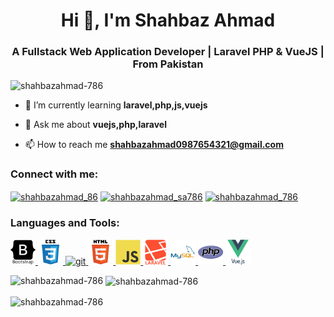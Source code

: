 <h1 align="center">Hi 👋, I'm Shahbaz Ahmad</h1>
<h3 align="center">A Fullstack Web Application Developer | Laravel PHP & VueJS | From Pakistan</h3>

<p align="left"> <img src="https://komarev.com/ghpvc/?username=shahbazahmad-786&label=Profile%20views&color=0e75b6&style=flat" alt="shahbazahmad-786" /> </p>

- 🌱 I’m currently learning **laravel,php,js,vuejs**

- 💬 Ask me about **vuejs,php,laravel**

- 📫 How to reach me **shahbazahmad0987654321@gmail.com**

<h3 align="left">Connect with me:</h3>
<p align="left">
<a href="https://twitter.com/shahbazahmad_86" target="blank"><img align="center" src="https://raw.githubusercontent.com/rahuldkjain/github-profile-readme-generator/master/src/images/icons/Social/twitter.svg" alt="shahbazahmad_86" height="30" width="40" /></a>
<a href="https://linkedin.com/in/shahbazahmad_sa786" target="blank"><img align="center" src="https://raw.githubusercontent.com/rahuldkjain/github-profile-readme-generator/master/src/images/icons/Social/linked-in-alt.svg" alt="shahbazahmad_sa786" height="30" width="40" /></a>
<a href="https://instagram.com/shahbazahmad_786" target="blank"><img align="center" src="https://raw.githubusercontent.com/rahuldkjain/github-profile-readme-generator/master/src/images/icons/Social/instagram.svg" alt="shahbazahmad_786" height="30" width="40" /></a>
</p>

<h3 align="left">Languages and Tools:</h3>
<p align="left"> <a href="https://getbootstrap.com" target="_blank" rel="noreferrer"> <img src="https://raw.githubusercontent.com/devicons/devicon/master/icons/bootstrap/bootstrap-plain-wordmark.svg" alt="bootstrap" width="40" height="40"/> </a> <a href="https://www.w3schools.com/css/" target="_blank" rel="noreferrer"> <img src="https://raw.githubusercontent.com/devicons/devicon/master/icons/css3/css3-original-wordmark.svg" alt="css3" width="40" height="40"/> </a> <a href="https://git-scm.com/" target="_blank" rel="noreferrer"> <img src="https://www.vectorlogo.zone/logos/git-scm/git-scm-icon.svg" alt="git" width="40" height="40"/> </a> <a href="https://www.w3.org/html/" target="_blank" rel="noreferrer"> <img src="https://raw.githubusercontent.com/devicons/devicon/master/icons/html5/html5-original-wordmark.svg" alt="html5" width="40" height="40"/> </a> <a href="https://developer.mozilla.org/en-US/docs/Web/JavaScript" target="_blank" rel="noreferrer"> <img src="https://raw.githubusercontent.com/devicons/devicon/master/icons/javascript/javascript-original.svg" alt="javascript" width="40" height="40"/> </a> <a href="https://laravel.com/" target="_blank" rel="noreferrer"> <img src="https://raw.githubusercontent.com/devicons/devicon/master/icons/laravel/laravel-plain-wordmark.svg" alt="laravel" width="40" height="40"/> </a> <a href="https://www.mysql.com/" target="_blank" rel="noreferrer"> <img src="https://raw.githubusercontent.com/devicons/devicon/master/icons/mysql/mysql-original-wordmark.svg" alt="mysql" width="40" height="40"/> </a> <a href="https://www.php.net" target="_blank" rel="noreferrer"> <img src="https://raw.githubusercontent.com/devicons/devicon/master/icons/php/php-original.svg" alt="php" width="40" height="40"/> </a> <a href="https://vuejs.org/" target="_blank" rel="noreferrer"> <img src="https://raw.githubusercontent.com/devicons/devicon/master/icons/vuejs/vuejs-original-wordmark.svg" alt="vuejs" width="40" height="40"/> </a> </p>

<p><img align="left" src="https://github-readme-stats.vercel.app/api/top-langs?username=shahbazahmad-786&show_icons=true&locale=en&layout=compact" alt="shahbazahmad-786" /></p>

<p>&nbsp;<img align="center" src="https://github-readme-stats.vercel.app/api?username=shahbazahmad-786&show_icons=true&locale=en" alt="shahbazahmad-786" /></p>

<p><img align="center" src="https://github-readme-streak-stats.herokuapp.com/?user=shahbazahmad-786&" alt="shahbazahmad-786" /></p>


